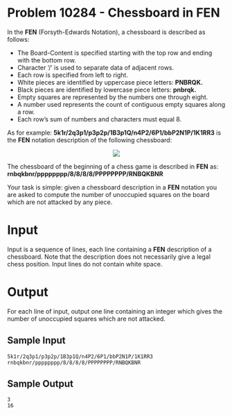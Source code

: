 # Problem 10284 - Chessboard in FEN

In the **FEN** (Forsyth-Edwards Notation), a chessboard is described as follows:

* The Board-Content is specified starting with the top row and ending with the bottom row.
* Character ‘/’ is used to separate data of adjacent rows.
* Each row is specified from left to right.
* White pieces are identified by uppercase piece letters: **PNBRQK.**
* Black pieces are identified by lowercase piece letters: **pnbrqk.**
* Empty squares are represented by the numbers one through eight.
* A number used represents the count of contiguous empty squares along a row.
* Each row’s sum of numbers and characters must equal 8.

As for example:
**5k1r/2q3p1/p3p2p/1B3p1Q/n4P2/6P1/bbP2N1P/1K1RR3**
is the **FEN** notation description of the following chessboard:

<p align="center">
  <img src="https://user-images.githubusercontent.com/102818341/233203420-d44e86ad-0013-4e1f-897c-ab9703a8d62c.png">
</p>

The chessboard of the beginning of a chess game is described in **FEN** as:
**rnbqkbnr/pppppppp/8/8/8/8/PPPPPPPP/RNBQKBNR**

Your task is simple: given a chessboard description in a **FEN** notation you are asked to compute
the number of unoccupied squares on the board which are not attacked by any piece.

# Input

Input is a sequence of lines, each line containing a **FEN** description of a chessboard. Note that the
description does not necessarily give a legal chess position. Input lines do not contain white space.

# Output

For each line of input, output one line containing an integer which gives the number of unoccupied
squares which are not attacked.

## Sample Input

```
5k1r/2q3p1/p3p2p/1B3p1Q/n4P2/6P1/bbP2N1P/1K1RR3
rnbqkbnr/pppppppp/8/8/8/8/PPPPPPPP/RNBQKBNR
```

## Sample Output

```
3
16
```

